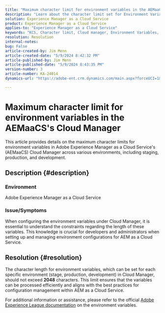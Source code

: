 ```yaml
---
title: "Maximum character limit for environment variables in the AEMaaCS's Cloud Manager"
description: "Learn about the character limit set for Environment Variables within the Adobe Experience Manager as a Cloud Service's Cloud Manager."
solution: Experience Manager as a Cloud Service
product: Experience Manager as a Cloud Service
applies-to: "Experience Manager as a Cloud Service"
keywords: "KCS, Character limit, Cloud manager, Environment Variables, AEMaaCS, Experience Manager, Adobe Experience Manager as a Cloud Service"
resolution: Resolution
internal-notes: 
bug: False
article-created-by: Jim Menn
article-created-date: "5/9/2024 8:42:32 PM"
article-published-by: Jim Menn
article-published-date: "5/9/2024 8:43:35 PM"
version-number: 3
article-number: KA-24014
dynamics-url: "https://adobe-ent.crm.dynamics.com/main.aspx?forceUCI=1&pagetype=entityrecord&etn=knowledgearticle&id=4ec68fa3-440e-ef11-9f8a-6045bd006268"

---
```

# Maximum character limit for environment variables in the AEMaaCS's Cloud Manager


This article provides details on the maximum character limits for environment variables in Adobe Experience Manager as a Cloud Service's (AEMaaCS) Cloud Manager across various environments, including staging, production, and development.

## Description {#description}


### Environment

Adobe Experience Manager as a Cloud Service



### Issue/Symptoms

When configuring the environment variables under Cloud Manager, it is essential to understand the constraints regarding the length of these variables. This knowledge is crucial for developers and administrators when setting up and managing environment configurations for AEM as a Cloud Service.


## Resolution {#resolution}


The character length for environment variables, which can be set for each specific environment (stage, production, development) in Cloud Manager, should not exceed <b>2048</b> characters. This limit ensures that the variables can be processed efficiently and aligns with the best practices for configuration management within AEM as a Cloud Service.

For additional information or assistance, please refer to the official [Adobe Experience League documentation](https://experienceleague.adobe.com/en/docs/experience-manager-cloud-service/content/implementing/using-cloud-manager/environment-variables) on the environment variables.
